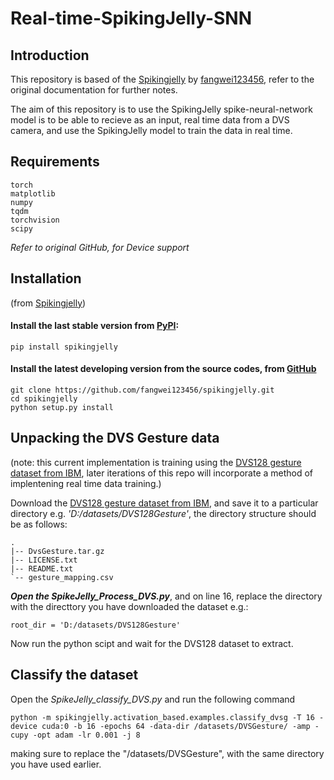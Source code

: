 # Real-time-SpikingJelly-SNN

## Introduction
This repository is based of the [Spikingjelly](https://github.com/fangwei123456/spikingjelly) by [fangwei123456](https://github.com/fangwei123456), refer to the original documentation for further notes. 

The aim of this repository is to use the SpikingJelly spike-neural-network model is to be able to recieve as an input, real time data from a DVS camera, and use the SpikingJelly model to train the data in real time. 

## Requirements 
```
torch
matplotlib
numpy
tqdm
torchvision
scipy
```
_Refer to original GitHub, for Device support_

## Installation
(from [Spikingjelly](https://github.com/fangwei123456/spikingjelly))

#### Install the last stable version from [PyPI](https://pypi.org/project/spikingjelly/):
```
pip install spikingjelly
```
#### Install the latest developing version from the source codes, from [GitHub](https://github.com/fangwei123456/spikingjelly)
```
git clone https://github.com/fangwei123456/spikingjelly.git
cd spikingjelly
python setup.py install
```

## Unpacking the DVS Gesture data
(note: this current implementation is training using the [DVS128 gesture dataset from IBM](https://research.ibm.com/interactive/dvsgesture/), later iterations of this repo will incorporate a method of implentening real time data training.)

Download the  [DVS128 gesture dataset from IBM](https://research.ibm.com/interactive/dvsgesture/), and save it to a particular directory e.g. _'D:/datasets/DVS128Gesture'_, the directory structure should be as follows: 
```
.
|-- DvsGesture.tar.gz
|-- LICENSE.txt
|-- README.txt
`-- gesture_mapping.csv
```

***Open the SpikeJelly_Process_DVS.py***, and on line 16, replace the directory with the directtory you have downloaded the dataset e.g.:
```
root_dir = 'D:/datasets/DVS128Gesture'
```
Now run the python scipt and wait for the DVS128 dataset to extract. 

## Classify the dataset 

Open the _SpikeJelly_classify_DVS.py_ and run the following command
```
python -m spikingjelly.activation_based.examples.classify_dvsg -T 16 -device cuda:0 -b 16 -epochs 64 -data-dir /datasets/DVSGesture/ -amp -cupy -opt adam -lr 0.001 -j 8
```
making sure to replace the "/datasets/DVSGesture", with the same directory you have used earlier.


